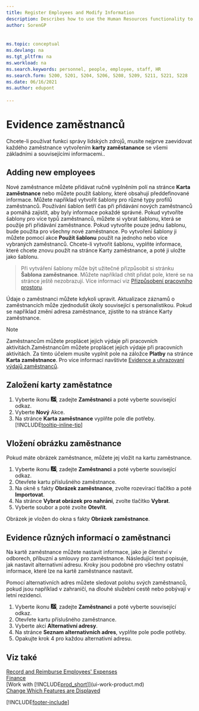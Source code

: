 ```yaml
---
title: Register Employees and Modify Information
description: Describes how to use the Human Resources functionality to register new personnel or edit employee information for existing staff.
author: SorenGP


ms.topic: conceptual
ms.devlang: na
ms.tgt_pltfrm: na
ms.workload: na
ms.search.keywords: personnel, people, employee, staff, HR
ms.search.form: 5200, 5201, 5204, 5206, 5208, 5209, 5211, 5221, 5228
ms.date: 06/16/2021
ms.author: edupont

---
```

# Evidence zaměstnanců

Chcete-li používat funkci správy lidských zdrojů, musíte nejprve zaevidovat každého zaměstnance vytvořením **karty zaměstanance** se všemi základními a souvisejícími informacemi..

## Adding new employees

Nové zaměstnance můžete přidávat ručně vyplněním polí na stránce **Karta zaměstnance** nebo můžete použít šablony, které obsahují předdefinované informace. Můžete například vytvořit šablony pro různé typy profilů zaměstnanců. Používání šablon šetří čas při přidávání nových zaměstnanců a pomáhá zajistit, aby byly informace pokaždé správné. Pokud vytvoříte šablony pro více typů zaměstnanců, můžete si vybrat šablonu, která se použije při přidávání zaměstnance. Pokud vytvoříte pouze jednu šablonu, bude použita pro všechny nové zaměstnance. Po vytvoření šablony ji můžete pomocí akce **Použít šablonu** použít na jednoho nebo více vybraných zaměstnanců. Chcete-li vytvořit šablonu, vyplňte informace, které chcete znovu použít na stránce Karty zaměstnance, a poté ji uložte jako šablonu.

> Při vytváření šablony může být užitečné přizpůsobit si stránku **Šablona zaměstnance**. Můžete například chtít přidat pole, které se na stránce ještě nezobrazují. Více informací viz [Přizpůsobení pracovního prostoru](ui-personalization-user.md#to-start-personalizing-a-page-through-the-personalizing-banner).

Údaje o zaměstnanci můžete kdykoli upravit. Aktualizace záznamů o zaměstnancích může zjednodušit úkoly související s personalistikou. Pokud se například změní adresa zaměstnance, zjistíte to na stránce Karty zaměstnance.

> [!NOTE]  
> Zaměstnancům můžete proplácet jejich výdaje při pracovních aktivitách.Zaměstnancům můžete proplácet jejich výdaje při pracovních aktivitách. Za tímto účelem musíte vyplnit pole na záložce **Platby** na stránce **Karta zaměstnance**. Pro více informací navštivte [Evidence a uhrazovaní výdajů zaměstnanců](finance-how-record-reimburse-employee-expenses.md).

## Založení karty zaměstatnce

1. Vyberte ikonu ![Žárovky, která otevře funkci Řekněte mi](media/ui-search/search_small.png "Řekněte mi, co chcete dělat"), zadejte **Zaměstnanci** a poté vyberte související odkaz.
2. Vyberte **Nový** Akce.
3. Na stránce **Karta zaměstnance** vyplňte pole dle potřeby. [!INCLUDE[tooltip-inline-tip](includes/tooltip-inline-tip_md.md)]

## Vložení obrázku zaměstnance

Pokud máte obrázek zaměstnance, můžete jej vložit na kartu zaměstnance.

1. Vyberte ikonu ![Žárovky, která otevře funkci Řekněte mi](media/ui-search/search_small.png "Řekněte mi, co chcete dělat"), zadejte **Zaměstnanci** a poté vyberte související odkaz.
2. Otevřete kartu příslušného zaměstnance.
3. Na okně s fakty **Obrázek zaměstnance**, zvolte rozevírací tlačítko a poté **Importovat**.
4. Na stránce **Vybrat obrázek pro nahrání**, zvolte tlačítko **Vybrat**.
5. Vyberte soubor a poté zvolte **Otevřít**.

Obrázek je vložen do okna s fakty **Obrázek zaměstnance**.

## Evidence různých informací o zaměstnanci

Na kartě zaměstnance můžete nastavit informace, jako je členství v odborech, příbuzní a smlouvy pro zaměstnance. Následující text popisuje, jak nastavit alternativní adresu. Kroky jsou podobné pro všechny ostatní informace, které lze na kartě zaměstnance nastavit.

Pomocí alternativních adres můžete sledovat polohu svých zaměstnanců, pokud jsou například v zahraničí, na dlouhé služební cestě nebo pobývají v letní rezidenci.

1. Vyberte ikonu ![Žárovky, která otevře funkci Řekněte mi](media/ui-search/search_small.png "Řekněte mi, co chcete dělat"), zadejte **Zaměstnanci** a poté vyberte související odkaz.
2. Otevřete kartu příslušného zaměstnance.
3. Vyberte akci **Alternativní adresy**.
4. Na stránce **Seznam alternativních adres**, vyplňte pole podle potřeby.
5. Opakujte krok 4 pro každou alternativní adresu.

## Viz také

[Record and Reimburse Employees' Expenses](finance-how-record-reimburse-employee-expenses.md)  
[Finance](finance.md)  
[Work with [!INCLUDE[prod_short](includes/prod_short.md)]](ui-work-product.md)  
[Change Which Features are Displayed](ui-experiences.md)


[!INCLUDE[footer-include](includes/footer-banner.md)]